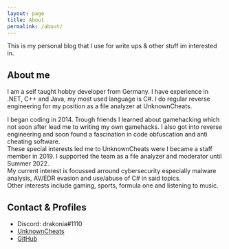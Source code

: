 ```yaml
---
layout: page
title: About
permalink: /about/
---
```


This is my personal blog that I use for write ups & other stuff im interested in.

## About me

I am a self taught hobby developer from Germany.
I have experience in .NET, C++ and Java, my most used language is C#. I do regular reverse engineering for my position as a file analyzer at UnknownCheats.

I began coding in 2014. Trough friends I learned about gamehacking which not soon after lead me to writing my own gamehacks.
I also got into reverse engineering and soon found a fascination in code obfuscation and anti cheating software.
<br>
These special interests led me to UnknownCheats were I became a
staff member in 2019. I supported the team as a file analyzer and moderator until Summer 2022.
<br>
My current interest is focussed arround cybersecurity especially malware analysis, AV/EDR evasion and use/abuse of C# in said topics.
<br>
Other interests include gaming, sports, formula one and listening to music.


## Contact & Profiles
- Discord: drakonia#1110
- [UnknownCheats](https://www.unknowncheats.me/forum/members/1094428.html)
- [GitHub](https://github.com/dr4k0nia)
